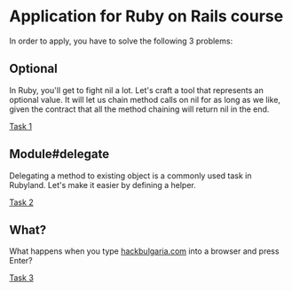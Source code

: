 # Application for Ruby on Rails course

In order to apply, you have to solve the following 3 problems:

## Optional

In Ruby, you'll get to fight nil a lot. Let's craft a tool that represents an optional value. It will let us chain method calls on nil for as long as we like, given the contract that all the method chaining will return nil in the end.

[Task 1](https://github.com/HackBulgaria/Ruby-on-Rails-1/tree/master/Application/1-Optional)

## Module#delegate

Delegating a method to existing object is a commonly used task in Rubyland. Let's make it easier by defining a helper.

[Task 2](https://github.com/HackBulgaria/Ruby-on-Rails-1/tree/master/Application/2-Delegate)

## What?

What happens when you type [hackbulgaria.com](http://hackbulgaria.com) into a browser and press Enter?

[Task 3](https://github.com/HackBulgaria/Ruby-on-Rails-1/tree/master/Application/3-What-Happens-When)
